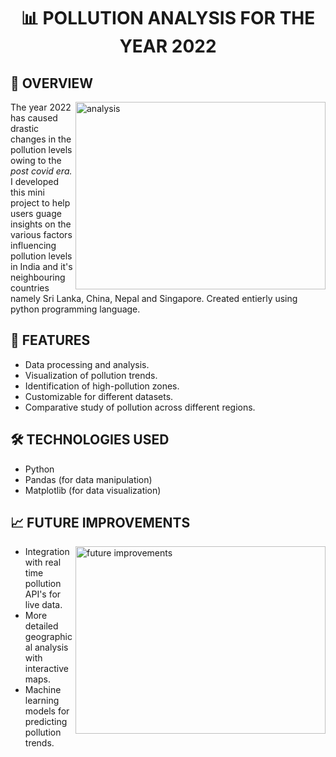 
<h1 align="center",style="color:🟩;"><strong> 📊 POLLUTION ANALYSIS FOR THE YEAR 2022 </strong></h1>
<h2 style="color🟦;">📌 OVERVIEW</h2>
<img src="https://www.urbanemissions.info/wp-content/uploads/anime/india_2022_global_extracts_byyear_withpop.gif" alt="analysis" align="right" height="300" width="400">
<p>
  The year 2022 has caused drastic changes in the pollution levels owing to the <em>post covid era.</em>
  I developed this mini project to help users guage insights on the various factors influencing pollution levels in India and it's neighbouring countries namely Sri Lanka, China, Nepal and Singapore.
  Created entierly using python programming language.
</p>
<h2>🚀 FEATURES</h2>
<ul>
<li>Data processing and analysis.</li>
<li>Visualization of pollution trends.</li>
<li>Identification of high-pollution zones.</li>
<li>Customizable for different datasets.</li>
<li>Comparative study of pollution across different regions.</li>
</ul>

<h2>🛠 TECHNOLOGIES USED</h2>
<ul>
  <li>Python</li>
  <li>Pandas (for data manipulation)</li>
  <li>Matplotlib (for data visualization)</li>
</ul>

<h2>📈 FUTURE IMPROVEMENTS</h2>
<img src="https://miro.medium.com/v2/resize:fit:900/1*sLu4Ag_138qIltTNM_rqmA.gif" alt="future improvements" align="right" height="300" width="400">
<ul>
  <li>Integration with real time pollution API's for live data.</li>
  <li>More detailed geographical analysis with interactive maps.</li>
  <li>Machine learning models for predicting pollution trends.</li>
</ul>

